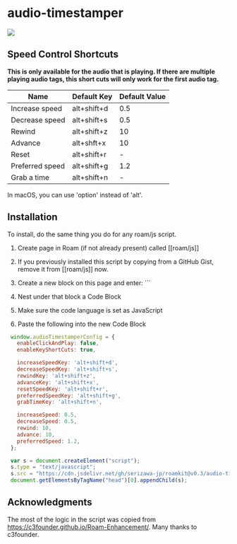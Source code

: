 # audio-timestamper

![](https://user-images.githubusercontent.com/78351950/106455697-e355f000-64cf-11eb-9e60-82763f9d2ffd.png)


## Speed Control Shortcuts

**This is only available for the audio that is playing. If there are multiple playing audio tags, this short cuts will only work for the first audio tag.**

| Name            | Default Key | Default Value |
|-----------------|-------------|---------------|
| Increase speed  | alt+shift+d | 0.5           |
| Decrease speed  | alt+shift+s | 0.5           |
| Rewind          | alt+shift+z | 10            |
| Advance         | alt+shft+x  | 10            |
| Reset           | alt+shift+r | -             |
| Preferred speed | alt+shift+g | 1.2           |
| Grab a time     | alt+shift+n | -             |

In macOS, you can use 'option' instead of 'alt'.

## Installation

To install, do the same thing you do for any roam/js script.

1. Create page in Roam (if not already present) called [[roam/js]]

1. If you previously installed this script by copying from a GitHub Gist, remove it from [[roam/js]] now.

1. Create a new block on this page and enter: ```

1. Nest under that block a Code Block

1. Make sure the code language is set as JavaScript

1. Paste the following into the new Code Block

```javascript
 window.audioTimestamperConfig = {
   enableClickAndPlay: false,
   enableKeyShortCuts: true,

   increaseSpeedKey: 'alt+shift+d',
   decreaseSpeedKey: 'alt+shift+s',
   rewindKey: 'alt+shift+z',
   advanceKey: 'alt+shift+x',
   resetSpeedKey: 'alt+shift+r',
   preferredSpeedKey: 'alt+shift+g',
   grabTimeKey: 'alt+shift+n',

   increaseSpeed: 0.5,
   decreaseSpeed: 0.5,
   rewind: 10,
   advance: 10,
   preferredSpeed: 1.2,
 };

 var s = document.createElement("script");
 s.type = "text/javascript";
 s.src = "https://cdn.jsdelivr.net/gh/serizawa-jp/roamkit@v0.3/audio-timestamper/audio-timestamper.js";
 document.getElementsByTagName("head")[0].appendChild(s);
```

## Acknowledgments

The most of the logic in the script was copied from https://c3founder.github.io/Roam-Enhancement/. Many thanks to c3founder.
